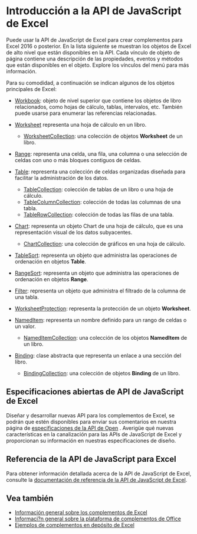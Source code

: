 # <a name="excel-javascript-api-overview"></a>Introducción a la API de JavaScript de Excel

Puede usar la API de JavaScript de Excel para crear complementos para Excel 2016 o posterior. En la lista siguiente se muestran los objetos de Excel de alto nivel que están disponibles en la API. Cada vínculo de objeto de página contiene una descripción de las propiedades, eventos y métodos que están disponibles en el objeto. Explore los vínculos del menú para más información.

Para su comodidad, a continuación se indican algunos de los objetos principales de Excel: 

- [Workbook](/javascript/api/excel/excel.workbook): objeto de nivel superior que contiene los objetos de libro relacionados, como hojas de cálculo, tablas, intervalos, etc. También puede usarse para enumerar las referencias relacionadas.

- [Worksheet](/javascript/api/excel/excel.worksheet) representa una hoja de cálculo en un libro. 
    - [WorksheetCollection](/javascript/api/excel/excel.worksheetcollection): una colección de objetos **Worksheet** de un libro.

- [Range](/javascript/api/excel/excel.range): representa una celda, una fila, una columna o una selección de celdas con uno o más bloques contiguos de celdas.

- [Table](/javascript/api/excel/excel.table): representa una colección de celdas organizadas diseñada para facilitar la administración de los datos.
    - [TableCollection](/javascript/api/excel/excel.tablecollection): colección de tablas de un libro o una hoja de cálculo.
    - [TableColumnCollection](/javascript/api/excel/excel.tablecolumncollection): colección de todas las columnas de una tabla.
    - [TableRowCollection](/javascript/api/excel/excel.tablerowcollection): colección de todas las filas de una tabla.

- [Chart](/javascript/api/excel/excel.chart): representa un objeto Chart de una hoja de cálculo, que es una representación visual de los datos subyacentes.
    - [ChartCollection](/javascript/api/excel/excel.chartcollection): una colección de gráficos en una hoja de cálculo.

- [TableSort](/javascript/api/excel/excel.tablesort): representa un objeto que administra las operaciones de ordenación en objetos **Table**.

- [RangeSort](/javascript/api/excel/excel.rangesort): representa un objeto que administra las operaciones de ordenación en objetos **Range**.

- [Filter](/javascript/api/excel/excel.filter): representa un objeto que administra el filtrado de la columna de una tabla.

- [WorksheetProtection](/javascript/api/excel/excel.worksheetprotection): representa la protección de un objeto **Worksheet**.

- [NamedItem](/javascript/api/excel/excel.nameditem): representa un nombre definido para un rango de celdas o un valor. 
    - [NamedItemCollection](/javascript/api/excel/excel.nameditemcollection): una colección de los objetos **NamedItem** de un libro.

- [Binding](/javascript/api/excel/excel.binding): clase abstracta que representa un enlace a una sección del libro.
    - [BindingCollection](/javascript/api/excel/excel.bindingcollection): una colección de objetos **Binding** de un libro.

## <a name="excel-javascript-api-open-specifications"></a>Especificaciones abiertas de API de JavaScript de Excel

Diseñar y desarrollar nuevas API para los complementos de Excel, se podrán que estén disponibles para enviar sus comentarios en nuestra página de [especificaciones de la API de Open](../openspec.md) . Averigüe qué nuevas características en la canalización para las APIs de JavaScript de Excel y proporcionan su información en nuestras especificaciones de diseño.

## <a name="excel-javascript-api-reference"></a>Referencia de la API de JavaScript para Excel

Para obtener información detallada acerca de la API de JavaScript de Excel, consulte la [documentación de referencia de la API de JavaScript de Excel](/javascript/api/excel).

## <a name="see-also"></a>Vea también

- [Información general sobre los complementos de Excel](https://docs.microsoft.com/office/dev/add-ins/excel/excel-add-ins-overview)
- [Informaci?n general sobre la plataforma de complementos de Office](https://docs.microsoft.com/office/dev/add-ins/overview/office-add-ins)
- [Ejemplos de complementos en depósito de Excel](https://github.com/OfficeDev?utf8=%E2%9C%93&q=Excel)
